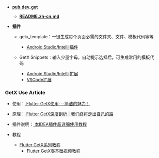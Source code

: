 * [**pub.dev_get**](https://pub.dev/packages/get)
    * [**README.zh-cn.md**](https://github.com/jonataslaw/getx/blob/master/README.zh-cn.md)

* **插件**

    - getx_template：一键生成每个页面必需的文件夹、文件、模板代码等等
        - [Android Studio/Intellij插件](https://plugins.jetbrains.com/plugin/15919-getx)

    - GetX Snippets：输入少量字母，自动提示选择后，可生成常用的模板代码
        - [Android Studio/Intellij扩展](https://plugins.jetbrains.com/plugin/14975-getx-snippets)
        - [VSCode扩展](https://marketplace.visualstudio.com/items?itemName=get-snippets.get-snippets)



### GetX Use Article

* 使用：[ Flutter GetX使用---简洁的魅力！](https://juejin.cn/post/6924104248275763208)
* 原理：[ Flutter GetX深度剖析 | 我们终将走出自己的路](https://juejin.cn/post/6984593635681517582)
* 插件说明：[ 本IDEA插件超详细使用教程](https://juejin.cn/post/7005003323753365517)





* 教程
    * [Flutter GetX系列教程](https://www.liujunmin.com/flutter/getx/introduction.html)
        * [Flutter GetX零基础视频教程](https://www.bilibili.com/video/BV1uq4y1U7fF?p=1)













